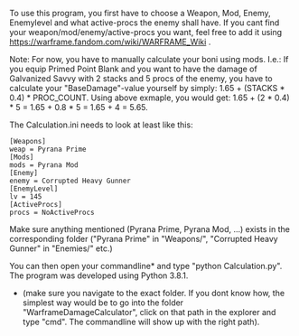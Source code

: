 To use this program, you first have to choose a Weapon, Mod, Enemy, Enemylevel and what active-procs the enemy shall have.
If you cant find your weapon/mod/enemy/active-procs you want, feel free to add it using https://warframe.fandom.com/wiki/WARFRAME_Wiki .

Note: For now, you have to manually calculate your boni using mods. 
I.e.: If you equip Primed Point Blank and you want to have the damage of Galvanized Savvy with 2 stacks and 5 procs of the enemy, you have to calculate your "BaseDamage"-value yourself by simply: 1.65 + (STACKS * 0.4) * PROC_COUNT. Using above exmaple, you would get:
1.65 + (2 * 0.4) * 5 = 1.65 + 0.8 * 5 = 1.65 + 4 = 5.65.

The Calculation.ini needs to look at least like this:

	[Weapons]
	weap = Pyrana Prime
	[Mods]
	mods = Pyrana Mod
	[Enemy]
	enemy = Corrupted Heavy Gunner
	[EnemyLevel]
	lv = 145
	[ActiveProcs]
	procs = NoActiveProcs

Make sure anything mentioned (Pyrana Prime, Pyrana Mod, ...) exists in the corresponding folder ("Pyrana Prime" in "Weapons/", "Corrupted Heavy Gunner" in "Enemies/" etc.)

You can then open your commandline* and type "python Calculation.py".
The program was developed using Python 3.8.1.

*  (make sure you navigate to the exact folder. If you dont know how, the simplest way would be to go into the folder "WarframeDamageCalculator", click on that path in the explorer and type "cmd". The commandline will show up with the right path).